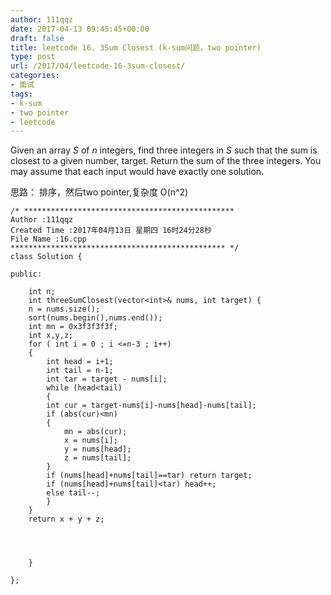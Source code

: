 ```yaml
---
author: 111qqz
date: 2017-04-13 09:45:45+00:00
draft: false
title: leetcode 16. 3Sum Closest (k-sum问题，two pointer)
type: post
url: /2017/04/leetcode-16-3sum-closest/
categories:
- 面试
tags:
- k-sum
- two pointer
- leetcode
---
```


Given an array _S_ of _n_ integers, find three integers in _S_ such that the sum is closest to a given number, target. Return the sum of the three integers. You may assume that each input would have exactly one solution.

思路： 排序，然后two pointer,复杂度 O(n^2)

    
    /* ***********************************************
    Author :111qqz
    Created Time :2017年04月13日 星期四 16时24分28秒
    File Name :16.cpp
    ************************************************ */
    class Solution {
    
    public:
    
        int n;
        int threeSumClosest(vector<int>& nums, int target) {
    	n = nums.size();
    	sort(nums.begin(),nums.end());
    	int mn = 0x3f3f3f3f;
    	int x,y,z;
    	for ( int i = 0 ; i <=n-3 ; i++)
    	{
    	    int head = i+1;
    	    int tail = n-1;
    	    int tar = target - nums[i];
    	    while (head<tail)
    	    {
    		int cur = target-nums[i]-nums[head]-nums[tail];
    		if (abs(cur)<mn)
    		{
    		    mn = abs(cur);
    		    x = nums[i];
    		    y = nums[head];
    		    z = nums[tail];
    		}
    		if (nums[head]+nums[tail]==tar) return target;
    		if (nums[head]+nums[tail]<tar) head++;
    		else tail--;
    	    }
    	}
    	return x + y + z;
    
    
            
    
        }
    
    };
    
    




